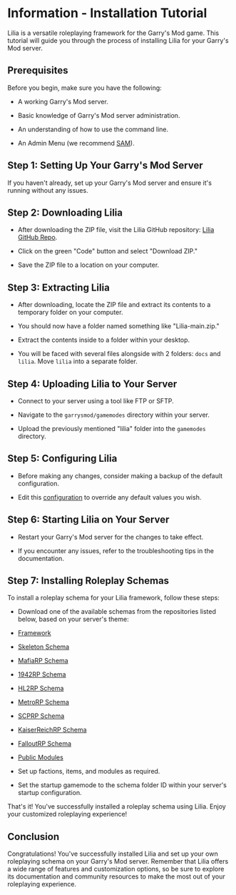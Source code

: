 # Information - Installation Tutorial

Lilia is a versatile roleplaying framework for the Garry's Mod game. This tutorial will guide you through the process of installing Lilia for your Garry's Mod server.

## Prerequisites

Before you begin, make sure you have the following:

- A working Garry's Mod server.

- Basic knowledge of Garry's Mod server administration.

- An understanding of how to use the command line.

- An Admin Menu (we recommend [SAM](https://www.gmodstore.com/market/view/sam)).

## Step 1: Setting Up Your Garry's Mod Server

If you haven't already, set up your Garry's Mod server and ensure it's running without any issues.

## Step 2: Downloading Lilia

- After downloading the ZIP file, visit the Lilia GitHub repository: [Lilia GitHub Repo](https://github.com/LiliaFramework/Lilia).

- Click on the green "Code" button and select "Download ZIP."

- Save the ZIP file to a location on your computer.

## Step 3: Extracting Lilia

- After downloading, locate the ZIP file and extract its contents to a temporary folder on your computer.

- You should now have a folder named something like "Lilia-main.zip."

- Extract the contents inside to a folder within your desktop.

- You will be faced with several files alongside with 2 folders: `docs` and `lilia`. Move `lilia` into a separate folder.

## Step 4: Uploading Lilia to Your Server

- Connect to your server using a tool like FTP or SFTP.

- Navigate to the `garrysmod/gamemodes` directory within your server.

- Upload the previously mentioned "lilia" folder into the `gamemodes` directory.

## Step 5: Configuring Lilia

- Before making any changes, consider making a backup of the default configuration.

- Edit this [configuration](https://github.com/LiliaFramework/Skeleton/blob/main/skeleton/schema/config/shared.lua) to override any default values you wish.

## Step 6: Starting Lilia on Your Server

- Restart your Garry's Mod server for the changes to take effect.

- If you encounter any issues, refer to the troubleshooting tips in the documentation.

## Step 7: Installing Roleplay Schemas

To install a roleplay schema for your Lilia framework, follow these steps:

- Download one of the available schemas from the repositories listed below, based on your server's theme:

- [Framework](https://github.com/LiliaFramework/Lilia)

- [Skeleton Schema](https://github.com/LiliaFramework/Skeleton)

- [MafiaRP Schema](https://github.com/LiliaFramework/MafiaRP)

- [1942RP Schema](https://github.com/LiliaFramework/1942RP)

- [HL2RP Schema](https://github.com/LiliaFramework/HL2RP)

- [MetroRP Schema](https://github.com/LiliaFramework/MetroRP)

- [SCPRP Schema](https://github.com/LiliaFramework/SCPRP)

- [KaiserReichRP Schema](https://github.com/LiliaFramework/KaiserReichRP)

- [FalloutRP Schema](https://github.com/LiliaFramework/FalloutRP)

- [Public Modules](https://github.com/LiliaFramework/Modules)

- Set up factions, items, and modules as required.

- Set the startup gamemode to the schema folder ID within your server's startup configuration.

That's it! You've successfully installed a roleplay schema using Lilia. Enjoy your customized roleplaying experience!

## Conclusion

Congratulations! You've successfully installed Lilia and set up your own roleplaying schema on your Garry's Mod server. Remember that Lilia offers a wide range of features and customization options, so be sure to explore its documentation and community resources to make the most out of your roleplaying experience.
